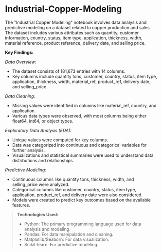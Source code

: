 # Industrial-Copper-Modeling

The "Industrial Copper Modeling" notebook involves data analysis and predictive modeling on a dataset related to copper production and sales. The dataset includes various attributes such as quantity, customer information, country, status, item type, application, thickness, width, material reference, product reference, delivery date, and selling price.

**Key Findings:**

*Data Overview:*

* The dataset consists of 181,673 entries with 14 columns.
* Key columns include quantity tons, customer, country, status, item type, application, thickness, width, material_ref, product_ref, delivery date, and selling_price.

*Data Cleaning:*

* Missing values were identified in columns like material_ref, country, and application.
* Various data types were observed, with most columns being either float64, int64, or object types.

*Exploratory Data Analysis (EDA):*

* Unique values were computed for key columns.
* Data was categorized into continuous and categorical variables for further analysis.
* Visualizations and statistical summaries were used to understand data distributions and relationships.
  
*Predictive Modeling:*

* Continuous columns like quantity tons, thickness, width, and selling_price were analyzed.
* Categorical columns like customer, country, status, item type, application, product_ref, and delivery date were also considered.
* Models were created to predict key outcomes based on the available features.

> **Technologies Used:**
> * Python: The primary programming language used for data analysis and modeling.
> * Pandas: For data manipulation and cleaning.
> * Matplotlib/Seaborn: For data visualization.
> * Scikit-learn: For predictive modeling.
